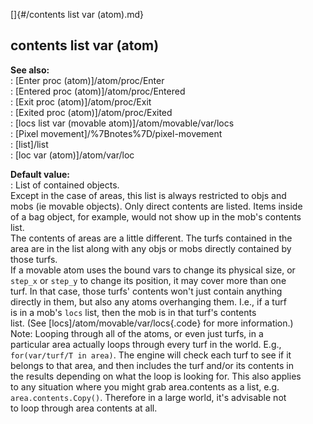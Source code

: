 []{#/contents list var (atom).md}    
## contents list var (atom)    
**See also:**    
:   [Enter proc (atom)]/atom/proc/Enter    
:   [Entered proc (atom)]/atom/proc/Entered    
:   [Exit proc (atom)]/atom/proc/Exit    
:   [Exited proc (atom)]/atom/proc/Exited    
:   [locs list var (movable atom)]/atom/movable/var/locs    
:   [Pixel movement]/%7Bnotes%7D/pixel-movement    
:   [list]/list    
:   [loc var (atom)]/atom/var/loc    
<!-- -->    
**Default value:**    
:   List of contained objects.    
Except in the case of areas, this list is always restricted to objs and    
mobs (ie movable objects). Only direct contents are listed. Items inside    
of a bag object, for example, would not show up in the mob\'s contents    
list.    
The contents of areas are a little different. The turfs contained in the    
area are in the list along with any objs or mobs directly contained by    
those turfs.    
If a movable atom uses the bound vars to change its physical size, or    
`step_x` or `step_y` to change its position, it may cover more than one    
turf. In that case, those turfs\' contents won\'t just contain anything    
directly in them, but also any atoms overhanging them. I.e., if a turf    
is in a mob\'s `locs` list, then the mob is in that turf\'s contents    
list. (See [locs]/atom/movable/var/locs{.code} for more information.)    
Note: Looping through all of the atoms, or even just turfs, in a    
particular area actually loops through every turf in the world. E.g.,    
`for(var/turf/T in area)`. The engine will check each turf to see if it    
belongs to that area, and then includes the turf and/or its contents in    
the results depending on what the loop is looking for. This also applies    
to any situation where you might grab area.contents as a list, e.g.    
`area.contents.Copy()`. Therefore in a large world, it\'s advisable not    
to loop through area contents at all.  
